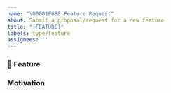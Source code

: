 ```yaml
---
name: "\U0001F680 Feature Request"
about: Submit a proposal/request for a new feature
title: "[FEATURE]"
labels: type/feature
assignees: ''
---
```


### 🚀 Feature

<!-- A clear and concise description of the feature proposal -->

### Motivation

<!-- Please outline the motivation for the proposal. Is your feature request related to a problem? e.g., I'm always frustrated when [...]. If this is related to another GitHub issue, please link here too -->